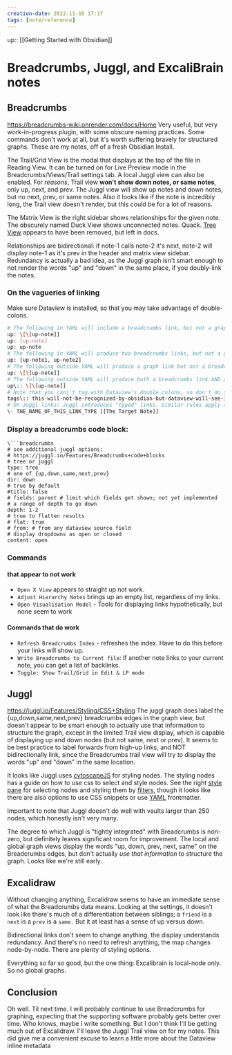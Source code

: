 ```yaml
---
creation-date: 2022-11-16 17:17
tags: [note/reference]
---
```

up:: [[Getting Started with Obsidian]]
# Breadcrumbs, Juggl, and ExcaliBrain notes
## Breadcrumbs
https://breadcrumbs-wiki.onrender.com/docs/Home
Very useful, but very work-in-progress plugin, with some obscure naming practices. Some commands don't work at all, but it's worth suffering bravely for structured graphs. These are my notes, off of a fresh Obsidian Install.

The Trail/Grid View is the modal that displays at the top of the file in Reading View. It can be turned on for Live Preview mode in the Breadcrumbs/Views/Trail settings tab. A local Juggl view can also be enabled. For *reasons*, Trail view **won't show down notes, or same notes**, only up, next, and prev. The Juggl view will show up notes and down notes, but no next, prev, or same notes.
Also it looks like if the note is incredibly long, the Trail view doesn't render, but this could be for a lot of reasons.

The Matrix View is the right sidebar shows relationships for the given note.
The obscurely named Duck View shows unconnected notes. Quack.
[Tree View](https://breadcrumbs-wiki.onrender.com/docs/Getting%20Started/Views#tree-view) appears to have been removed, but left in docs.

Relationships are bidirectional: if note-1 calls note-2 it's next, note-2 will display note-1 as it's prev in the header and matrix view sidebar. Redundancy is actually a bad idea, as the Juggl graph isn't smart enough to not render the words "up" and "down" in the same place, if you doubly-link the notes.


### On the vagueries of linking
Make sure Dataview is installed, so that you may take advantage of double-colons.
```sh
# The following in YAML will include a breadcrumbs link, but not a graph link
up: \[\[up-note]]
up: [up-note]
up: up-note
# The following in YAML will produce two breadcrumbs links, but not a graph link
up: [up-note1, up-note2]
# The following outside YAML will produce a graph link but not a breadcrumbs link:
up: \[\[up-note]]
# The following outside YAML will produce both a breadcrumbs link AND a graph link (assuming dataview is installed). Ignore the backslash.
up\:: \[\[up-note]]
# Note that you can\'t tag with Dataview's double colons, so don't do this:
tags\:: this-will-not-be-recognized-by-obsidian-but-dataview-will-see-it
# On Juggl links: Juggl introduces "typed" links. Similar rules apply as before. The link type must be a single word. Juggl will also recognize all Breadcrumbs links (up, down, next, prev, same). Ignore the backslash.
\- THE_NAME_OF_THIS_LINK_TYPE [[The Target Note]]
```

### Display a breadcrumbs code block:
```
\```breadcrumbs
# see additional juggl options: 
# https://juggl.io/Features/Breadcrumbs+code+blocks
# tree or juggl
type: tree       
# one of {up,down,same,next,prev}
dir: down        
# true by default
#title: false      
# fields: parent # limit which fields get shown; not yet implemented
# a range of depth to go down
depth: 1-2       
# true to flatten results
# flat: true
# from: # from any dataview source field
# display dropdowns as open or closed
content: open    
```


### Commands
#### that appear to not work
- `Open X View` appears to straight up not work.
- `Adjust Hierarchy Notes` brings up an empty list, regardless of my links.
- `Open Visualisation Model` - Tools for displaying links hypothetically, but none seem to work

#### Commands that do work
- `Refresh Breadcrumbs Index` - refreshes the index. Have to do this before your links will show up.
- `Write Breadcrumbs to Current file`: If another note links to your current note, you can get a list of backlinks.
- `Toggle: Show Trail/Grid in Edit & LP mode`

## Juggl 
https://juggl.io/Features/Styling/CSS+Styling
The juggl graph does label the {up,down,same,next,prev} breadcrumbs edges in the graph view, but doesn't appear to be smart enough to actually use that information to structure the graph, except in the limited Trail view display, which is capable of displaying up and down nodes (but not same, next or prev). It seems to be best practice to label forwards from high-up links, and NOT bidirectionally link, since the Breadcrumbs trail view will try to display the words "up" and "down" in the same location. 

It looks like Juggl uses [cytoscapeJS](https://js.cytoscape.org/#style) for styling nodes. The styling nodes has a guide on how to use css to select and style nodes. See the right [style pane](https://juggl.io/Features/Styling/Style+Pane) for selecting nodes and styling them by [filters](https://juggl.io/Features/Filtering), though it looks like there are also options to use CSS snippets or use [YAML](https://juggl.io/Features/Styling/YAML+Styling) frontmatter.

Important to note that Juggl doesn't do well with vaults larger than 250 nodes, which honestly isn't very many.

The degree to which Juggl is "tightly integrated" with Breadcrumbs is non-zero, but definitely leaves significant room for improvement. The local and global graph views display the words "up, down, prev, next, same" on the Breadcrumbs edges, but don't actually *use that information* to structure the graph. Looks like we're still early.

## Excalidraw
Without changing anything, Excalidraw seems to have an immediate sense of what the Breadcrumbs data means. Looking at the settings, it doesn't look like there's much of a differentiation between siblings; a `friend` is a `next` is a `prev` is a `same.` But it at least has a sense of up versus down.

Bidirectional links don't seem to change anything, the display understands redundancy. And there's no need to refresh anything, the map changes node-by-node. There are plenty of styling options. 

Everything so far so good, but the one thing: Excalibrain is local-node only. So no global graphs. 

## Conclusion
Oh well. Til next time. I will probably continue to use Breadcrumbs for graphing, expecting that the supporting software probably gets better over time. Who knows, maybe I write something. But I don't think I'll be getting much out of Excalidraw. I'll leave the Juggl Trail view on for my notes. This did give me a convenient excuse to learn a little more about the Dataview inline metadata
